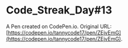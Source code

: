 # Code_Streak_Day#13

A Pen created on CodePen.io. Original URL: [https://codepen.io/tannycode17/pen/ZEjvEmG](https://codepen.io/tannycode17/pen/ZEjvEmG).

